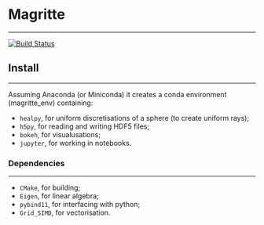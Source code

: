 # Magritte
----------

[![Build Status](https://travis-ci.com/UCL/Magritte.svg?token=j3NNTbFLxGaJNsSoKgCz&branch=master)](https://travis-ci.com/UCL/Magritte)


## Install
----------

Assuming Anaconda (or Miniconda) it creates a conda environment (magritte_env) containing:
* `healpy`, for uniform discretisations of a sphere (to create uniform rays);
* `h5py`, for reading and writing HDF5 files;
* `bokeh`, for visualusations;
* `jupyter`, for working in notebooks.


### Dependencies
----------------

* `CMake`, for building;
* `Eigen`, for linear algebra;
* `pybind11`, for interfacing with python;
* `Grid_SIMD`, for vectorisation.
